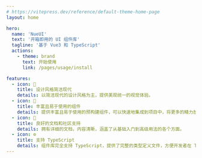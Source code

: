 ```yaml
---
# https://vitepress.dev/reference/default-theme-home-page
layout: home

hero:
  name: 'NueUI'
  text: '开箱即用的 UI 组件库'
  tagline: '基于 Vue3 和 TypeScript'
  actions:
    - theme: brand
      text: 开始使用
      link: /pages/usage/install

features:
  - icon: 🎨
    title: 设计风格简洁现代
    details: 以简洁现代的设计风格为主，提供美观统一的视觉体验。
  - icon: 🎁
    title: 丰富且易于使用的组件
    details: 提供丰富且易于使用的预构建组件，可以快速地集成到项目中，将更多的精力放在业务逻辑的实现。
  - icon: 🚀
    title: 良好的文档和社区支持
    details: 拥有详细的文档，内容清晰，涵盖了从基础入门到高级用法的各个方面。
  - icon: ⚙️
    title: 支持 TypeScript
    details: 组件库完全支持 TypeScript，提供了完整的类型定义文件，方便开发者在 TypeScript 项目中使用。
---
```

